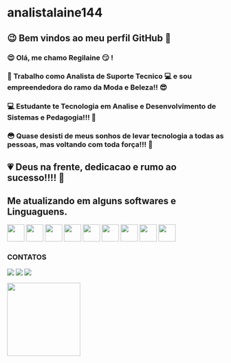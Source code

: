 # analistalaine144


## :wink: Bem vindos ao meu perfil GitHub 👋
### :heart_eyes: Olá, me chamo Regilaine :smirk:  ! 
### :office: Trabalho como Analista de Suporte Tecnico  :computer: e sou empreendedora do ramo da Moda e Beleza!! :sunglasses:
### :computer: Estudante te Tecnologia em Analise e Desenvolvimento de Sistemas e Pedagogia!!! :school:
### :flushed: Quase desisti de meus sonhos de levar tecnologia a todas as pessoas, mas voltando com toda força!!! :muscle: 
## :heartpulse: Deus na frente, dedicacao e rumo ao sucesso!!!! :pray:
## Me atualizando em alguns softwares e Linguaguens. 
<code><img src="https://cdn.jsdelivr.net/gh/devicons/devicon/icons/git/git-original.svg" width="40" height="40"/></code>
<code><img src="https://cdn.jsdelivr.net/gh/devicons/devicon/icons/moodle/moodle-original-wordmark.svg" width="40" height="40" /></code>
<code><img src="https://cdn.jsdelivr.net/gh/devicons/devicon/icons/mysql/mysql-original.svg" width="40" height="40" /></code>
<code><img src="https://cdn.jsdelivr.net/gh/devicons/devicon/icons/oracle/oracle-original.svg" width= "40" height="40" /></code>
<code><img src="https://cdn.jsdelivr.net/gh/devicons/devicon/icons/javascript/javascript-original.svg" width="40" height="40" /></code>
<code><img src="https://cdn.jsdelivr.net/gh/devicons/devicon/icons/java/java-original-wordmark.svg" width="40" height="40" /></code>
<code><img src="https://cdn.jsdelivr.net/gh/devicons/devicon/icons/html5/html5-plain-wordmark.svg" width="40" height="40" /></code>
<code><img src="https://cdn.jsdelivr.net/gh/devicons/devicon/icons/css3/css3-original-wordmark.svg" width="40" height="40" /></code>
<code><img src="https://cdn.jsdelivr.net/gh/devicons/devicon/icons/php/php-original.svg" width="40" height="40" /></code>

### CONTATOS

<div>

<a href="https://www.instagram.com/laine_silva144/" target="_blank"><img src="https://img.shields.io/badge/-Instagram-%23E4405F?style=for-the-badge&logo=instagram&logoColor=white" target="_blank"></a>
<a href = "mailto:laineanalistasistemas@gmail.com "><img src="https://img.shields.io/badge/Gmail-D14836?style=for-the-badge&logo=gmail&logoColor=white" target="_blank"></a>
<a href="https://www.linkedin.com/in/regilaine-souza-da-silva-2b43a91b8/" target="_blank"><img src="https://img.shields.io/badge/-LinkedIn-%230077B5?style=for-the-badge&logo=linkedin&logoColor=white" target="_blank"></a>   
</div>

<div>


<a href="https://github.com/analistalaine">


<img height="170em" src="https://github-readme-stats.vercel.app/api?username=analistalaine&show_icons=true&theme=dracula&include_all_commits=true&count_private=true"/>
</div>












        
   
          
          
          
          
          
          
          
